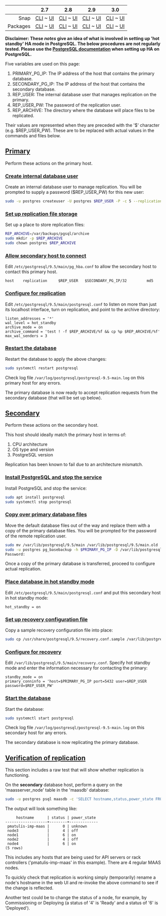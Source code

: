 ||2.7|2.8|2.9|3.0|
|-----:|:-----:|:-----:|:-----:|:-----:|
Snap|[CLI](/t/postgresql-ha-hot-standby-snap-2-7-cli/2994) ~ [UI](/t/postgresql-ha-hot-standby-snap-2-7-ui/2995)|[CLI](/t/postgresql-ha-hot-standby-snap-2-8-cli/2996) ~ [UI](/t/postgresql-ha-hot-standby-snap-2-8-ui/2997)|[CLI](/t/postgresql-ha-hot-standby-snap-2-9-cli/2998) ~ [UI](/t/postgresql-ha-hot-standby-snap-2-9-ui/2999)|[CLI](/t/postgresql-ha-hot-standby-snap-3-0-cli/4065) ~ [UI](/t/postgresql-ha-hot-standby-snap-3-0-ui/4066)|
Packages|[CLI](/t/postgresql-ha-hot-standby-deb-2-7-cli/3000) ~ [UI](/t/postgresql-ha-hot-standby-deb-2-7-ui/3001)|[CLI](/t/postgresql-ha-hot-standby-deb-2-8-cli/3002) ~ [UI](/t/postgresql-ha-hot-standby-deb-2-8-ui/3003)|[CLI](/t/postgresql-ha-hot-standby-deb-2-9-cli/3004) ~ [UI](/t/postgresql-ha-hot-standby-deb-2-9-ui/3005)|[CLI](/t/postgresql-ha-hot-standby-deb-3-0-cli/4067) ~ [UI](/t/postgresql-ha-hot-standby-deb-3-0-ui/4068)|

**Disclaimer: These *notes* give an idea of what is involved in setting up 'hot standby' HA mode in PostgreSQL. The below procedures are not regularly tested. Please use the [PostgreSQL documentation](https://www.postgresql.org/docs/9.5/static/high-availability.html) when setting up HA on PostgreSQL.**

Five variables are used on this page:

1.   PRIMARY_PG_IP: The IP address of the host that contains the primary database.
2.   SECONDARY_PG_IP: The IP address of the host that contains the secondary database.
3.   REP_USER: The internal database user that manages replication on the primary.
4.   REP_USER_PW: The password of the replication user.
5.   REP_ARCHIVE: The directory where the database will place files to be replicated.

Their values are represented when they are preceded with the '$' character (e.g. $REP_USER_PW). These are to be replaced with actual values in the commands and files below.

<a href="#heading--primary"><h2 id="heading--primary">Primary</h2></a>

Perform these actions on the primary host.

<a href="#heading--create-internal-database-user"><h3 id="heading--create-internal-database-user">Create internal database user</h3></a>

Create an internal database user to manage replication. You will be prompted to supply a password ($REP_USER_PW) for this new user:

``` bash
sudo -u postgres createuser -U postgres $REP_USER -P -c 5 --replication
```

<a href="#heading--set-up-replication-file-storage"><h3 id="heading--set-up-replication-file-storage">Set up replication file storage</h3></a>

Set up a place to store replication files:

``` bash
REP_ARCHIVE=/var/backups/pgsql/archive
sudo mkdir -p $REP_ARCHIVE
sudo chown postgres $REP_ARCHIVE
```

<a href="#heading--allow-secondary-host-to-connect"><h3 id="heading--allow-secondary-host-to-connect">Allow secondary host to connect</h3></a>

Edit `/etc/postgresql/9.5/main/pg_hba.conf` to allow the secondary host to contact this primary host.

``` no-highlight
host    replication     $REP_USER   $SECONDARY_PG_IP/32         md5
```

<a href="#heading--configure-for-replication"><h3 id="heading--configure-for-replication">Configure for replication</h3></a>

Edit `/etc/postgresql/9.5/main/postgresql.conf` to listen on more than just its localhost interface, turn on replication, and point to the archive directory:

``` no-highlight
listen_addresses = '*'
wal_level = hot_standby
archive_mode = on
archive_command = 'test ! -f $REP_ARCHIVE/%f && cp %p $REP_ARCHIVE/%f'
max_wal_senders = 3
```

<a href="#heading--restart-the-database"><h3 id="heading--restart-the-database">Restart the database</h3></a>

Restart the database to apply the above changes:

``` bash
sudo systemctl restart postgresql
```

Check log file `/var/log/postgresql/postgresql-9.5-main.log` on this primary host for any errors.

The primary database is now ready to accept replication requests from the secondary database (that will be set up below).

<a href="#heading--secondary"><h2 id="heading--secondary">Secondary</h2></a>

Perform these actions on the secondary host.

This host should ideally match the primary host in terms of:

1.   CPU architecture
2.   OS type and version
3.   PostgreSQL version

Replication has been known to fail due to an architecture mismatch.

<a href="#heading--install-postgresql-and-stop-the-service"><h3 id="heading--install-postgresql-and-stop-the-service">Install PostgreSQL and stop the service</h3></a>

Install PostgreSQL and stop the service:

``` bash
sudo apt install postgresql
sudo systemctl stop postgresql
```

<a href="#heading--copy-over-primary-database-files"><h3 id="heading--copy-over-primary-database-files">Copy over primary database files</h3></a>

Move the default database files out of the way and replace them with a copy of the primary database files. You will be prompted for the password of the remote replication user.

``` bash
sudo mv /var/lib/postgresql/9.5/main /var/lib/postgresql/9.5/main.old
sudo -u postgres pg_basebackup -h $PRIMARY_PG_IP -D /var/lib/postgresql/9.5/main -U $REP_USER -v -P --xlog-method=stream
Password: 
```

Once a copy of the primary database is transferred, proceed to configure actual replication.

<a href="#heading--place-database-in-hot-standby-mode"><h3 id="heading--place-database-in-hot-standby-mode">Place database in hot standby mode</h3></a>

Edit `/etc/postgresql/9.5/main/postgresql.conf` and put this secondary host in hot standby mode:

``` no-highlight
hot_standby = on
```

<a href="#heading--set-up-recovery-configuration-file"><h3 id="heading--set-up-recovery-configuration-file">Set up recovery configuration file</h3></a>

Copy a sample recovery configuration file into place:

``` bash
sudo cp /usr/share/postgresql/9.5/recovery.conf.sample /var/lib/postgresql/9.5/main/recovery.conf
```

<a href="#heading--configure-for-recovery"><h3 id="heading--configure-for-recovery">Configure for recovery</h3></a>

Edit `/var/lib/postgresql/9.5/main/recovery.conf`. Specify hot standby mode and enter the information necessary for contacting the primary:

``` no-highlight
standby_mode = on
primary_conninfo = 'host=$PRIMARY_PG_IP port=5432 user=$REP_USER password=$REP_USER_PW'
```

<a href="#heading--start-the-database"><h3 id="heading--start-the-database">Start the database</h3></a>

Start the database:

``` bash
sudo systemctl start postgresql
```

Check log file `/var/log/postgresql/postgresql-9.5-main.log` on this secondary host for any errors.

The secondary database is now replicating the primary database.

<a href="#heading--verification-of-replication"><h2 id="heading--verification-of-replication">Verification of replication</h2></a>

This section includes a raw test that will show whether replication is functioning.

On the **secondary** database host, perform a query on the 'maasserver_node' table in the 'maasdb' database:

``` bash
sudo -u postgres psql maasdb -c 'SELECT hostname,status,power_state FROM maasserver_node'
```

The output will look something like:

``` no-highlight
     hostname      | status | power_state 
-------------------+--------+-------------
 pmatulis-imp-maas |      0 | unknown
 node3             |      4 | off
 node1             |      6 | on
 node2             |      4 | off
 node4             |      6 | on
(5 rows)
```

This includes any hosts that are being used for API servers or rack controllers ('pmatulis-imp-maas' in this example). There are 4 regular MAAS nodes.

To quickly check that replication is working simply (temporarily) rename a node's hostname in the web UI and re-invoke the above command to see if the change is reflected.

Another test could be to change the status of a node, for example, by Commissioning or Deploying (a status of '4' is 'Ready' and a status of '6' is 'Deployed').